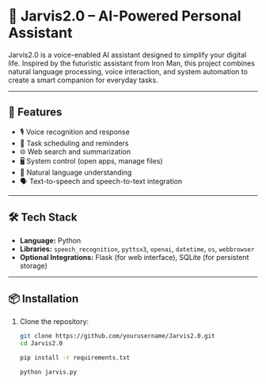 # 🧠 Jarvis2.0 – AI-Powered Personal Assistant

Jarvis2.0 is a voice-enabled AI assistant designed to simplify your digital life. Inspired by the futuristic assistant from Iron Man, this project combines natural language processing, voice interaction, and system automation to create a smart companion for everyday tasks.

---

## 🚀 Features

- 🎙️ Voice recognition and response
- 📅 Task scheduling and reminders
- 🌐 Web search and summarization
- 🖥️ System control (open apps, manage files)
- 🧠 Natural language understanding
- 🗣️ Text-to-speech and speech-to-text integration

---

## 🛠️ Tech Stack

- **Language:** Python
- **Libraries:** `speech_recognition`, `pyttsx3`, `openai`, `datetime`, `os`, `webbrowser`
- **Optional Integrations:** Flask (for web interface), SQLite (for persistent storage)

---

## 📦 Installation

1. Clone the repository:
   ```bash
   git clone https://github.com/yourusername/Jarvis2.0.git
   cd Jarvis2.0

   pip install -r requirements.txt

   python jarvis.py
